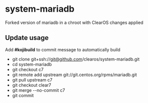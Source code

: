 # system-mariadb

Forked version of mariadb in a chroot with ClearOS changes applied

## Update usage
  Add __#kojibuild__ to commit message to automatically build

* git clone git+ssh://git@github.com/clearos/system-mariadb.git
* cd system-mariadb
* git checkout c7
* git remote add upstream git://git.centos.org/rpms/mariadb.git
* git pull upstream c7
* git checkout clear7
* git merge --no-commit c7
* git commit
